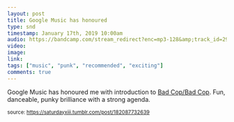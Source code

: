 ```yaml
---
layout: post
title: Google Music has honoured 
type: snd
timestamp: January 17th, 2019 10:00am
audio: https://bandcamp.com/stream_redirect?enc=mp3-128&amp;track_id=2965564688&amp;ts=1618890940&amp;t=ec0a6cf144fb90dac1b3fd52ae67d4dddf0b6d3f
video: 
image: 
link: 
tags: ["music", "punk", "recommended", "exciting"]
comments: true
---
```


Google Music has honoured me with introduction to <a href="https://badcopbadcop.bandcamp.com" target="_blank">Bad Cop/Bad Cop</a>.
Fun, danceable, punky brilliance with a strong agenda.
 
  
<small>source: https://saturdayxiii.tumblr.com/post/182087732639</small>